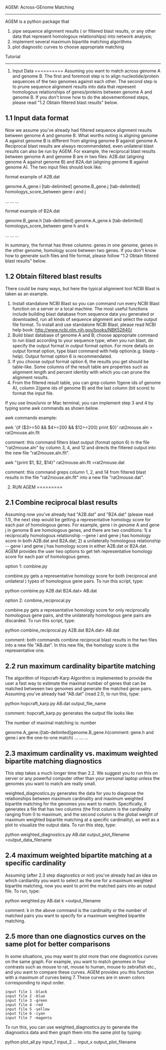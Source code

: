 AGEM: Across-GEnome Matching
****************************

AGEM is a python package that 
1) pipe sequence alignment results ( or filtered blast results, or any other data that represent homologous relationships) into network analysis; 
2) implement several maximum bipartite matching algorithms
3) plot diagnostic curves to choose appropriate matching

Tutorial
********

1. Input Data
==========
Assuming you want to match across genome A and genome B. The first and foremost step is to align nucleotide/protein sequences of the two genomes against each other. The second step is to prune sequence alignment results into data that represent homologous relationships of genes/proteins between genome A and genome B. If you don't know how to do the abovementioned steps, please read "1.2 Obtain filtered blast results" below.



1.1 Input data format
----------------------

Now we assume you've already had filtered sequence alignment results between genome A and genome B. What worths noting is aligning genome A against genome B is different from aligning genome B against genome A. Reciprocal blast results are always recommendated, even unilateral blast results can also be run by AGEM. For example, the reciprocal blast results between genome A and genome B are in two files: A2B.dat (aligning genome A against genome B) and B2A.dat (aligning genome B against genome A). The two input files should look like:

format example of A2B.dat

genome.A_gene.i [tab-delimited] genome.B_gene.j [tab-delimited] homologys_score_between gene i and j

...                   ...                    ...

format example of B2A.dat

genome.B_gene.h [tab-delimited] genome.A_gene.k [tab-delimited] homologys_score_between gene h and k

...                   ...                    ...


In summary, the format has three columns: genes in one genome, genes in the other genome, homology score between two genes. If you don't know how to generate such files and file format, please follow "1.2 Obtain filtered blast results" below.

1.2 Obtain filtered blast results
-----------------------------
There could be many ways, but here the typical alignment tool NCBI Blast is taken as an example. 

1. Install standalone NCBI Blast so you can command run every NCBI Blast function on a server or a local machine. The most useful functions include building blast database from sequence data you generated or downloaded, run all kinds of sequence alignment and select the output file format. To install and use standalone NCBI Blast, please read NCBI help book: http://www.ncbi.nlm.nih.gov/books/NBK52640/
2. Build blast database of genome A and B; choose appropriate command to run blast according to your sequence type; when you run blast, do specify the output format in output format option. For more details on output format option, type blast command with help option(e.g. blastp -help).  Output format option 6 is recommendated. 
3. If you choose output format option 6, the results you get should be table-like. Some columns of the result table are properties such as alignment length and percent identity with which you can prune the alignment results. 
4. From the filtered result table, you can grep column 1(gene ids of genome A), column 2(gene ids of genome B) and the last column (bit score) to format the input file. 

If you use linux/unix or Mac terminal, you can implement step 3 and 4 by typing some awk commands as shown below.

awk commands example:

awk '{if ($3>=50 && $4>=200 && $12>=200) print $0}' rat2mouse.aln > rat2mouse.aln.flt

comment: this command filters blast output (format option 6) in the file "rat2mouse.aln" by column 3, 4, and 12 and directs the filtered output into the new file "rat2mouse.aln.flt". 

awk "{print $1, $2, $14}" rat2mouse.aln.flt >rat2mouse.dat

comment: this command greps column 1, 2, and 14 from filtered blast results in the file "rat2mouse.aln.flt" into a new file "rat2mouse.dat".



2. RUN AGEM
=========

2.1 Combine reciprocal blast results
-------------------------------------
Assuming now you've already had "A2B.dat" and "B2A.dat" (please read 1.1), the next step would be getting a representative homology score for each pair of homologous genes. For example, gene i in genome A and gene j in genome B are homologous genes,  and there are two conditions: 1) a reciprocally homologous relationship --gene i and gene j has homology score in both A2B.dat and B2A.dat; 2) a unilaterally homologous relationship -- gene i and gene j has homology score in either A2B.dat or B2A.dat. AGEM provides the user two options to get teh representative homology score for each pair of homologous genes. 

option 1: combine.py

combine.py gets a representative homology score for both (reciprocal and unilateral ) types of homologous gene pairs. To run this script, type:

python combine.py A2B.dat B2A.dat> AB.dat

option 2: combine_reciprocal.py

combine.py gets a representative homology score for only reciprocally homologous gene pairs, and the unilaterally homologous gene pairs are discarded. To run this script, type:

python combine_reciprocal.py A2B.dat B2A.dat> AB.dat

comment: both commands combine reciprocal blast results in the two files into a new file "AB.dat". In this new file, the homology score is the representative one. 

2.2 run maximum cardinality bipartite matching
----------------------------------------------
The algorithm of Hopcraft-Karp Algorithm is implemented to provide the user a fast way to estimate the maximal number of genes that can be matched betweeen two genomes and generate the matched gene pairs. Assuming you've already had "AB.dat" (read 2.1), to run this, type:

python hopcraft_karp.py AB.dat output_file_name

comment: hopcraft_karp.py generates the output file looks like:

The number of maximal matching is: number

genome.A_gene.i[tab-delimited]genome.B_gene.h(comment: gene.h and gene.i are the one-to-one match)
...                    ...                   ...

2.3 maximum cardinality vs. maximum weighted bipartite matching diagnostics
---------------------------------------------------------------------------

This step takes a much longer time than 2.2. We suggest you to run this on server or any powerful computer other than your personal laptop unless the genomes you want to match are really small.

weighted_diagnostics.py generates the data for you to diagnose the relationships between maximum cardinality and maximum weighted bipartite matching for the genomes you want to match. Specifically, it generates  a file that has two columns (the first column is the cardinality ranging from 0 to maximum, and the second column is the global weight of maximum weighted bipartite matching at a specific cardinality), as well as a plot to visualize the output data. To run this step, type:

python weighted_diagnostics.py AB.dat output_plot_filename >output_data_filename


2.4 maximum weighted bipartite matching at a specific cardinality
-----------------------------------------------------------------

Assuming (after 2.3 step diagnostics or not) you've already had an idea on which cardianlity you want to select as the one for a maximum weighted bipartite matching, now you want to print the matched pairs into an output file. To run, type:

python weighted.py AB.dat k >output_filename

comment: k in the above command is the cardinality or the number of matched pairs you want to specify for a maximum weighted bipartite matching.


2.5  more than one diagnostics curves on the same plot for better comparisons
-----------------------------------------------------------------------------

In some situations, you may want to plot more than one diagnostics curves on the same graph. For example, you want to match genomes in four contrasts such as mouse to rat, mouse to human, mouse to zebrafish etc., and you want to compare these curves. AGEM provides you this function with a maximum of curves being 7. These curves are in seven colors corresponding to input order. 

    input file 1 -black
    input file 2 -blue
    input file 3 -green
    input file 4 -red
    input file 5 -yellow
    input file 6 -cyan
    input file 7 -magenta
    
To run this, you can use weighted_diagnostics.py to generate the diagnostics data and then graph them into the same plot by typing:

python plot_all.py input_1 input_2 ... input_x output_plot_filename


